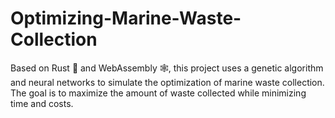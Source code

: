 # Optimizing-Marine-Waste-Collection
Based on Rust 🦀 and WebAssembly 🕸, this project uses a genetic algorithm and neural networks to simulate the optimization of marine waste collection. The goal is to maximize the amount of waste collected while minimizing time and costs.
